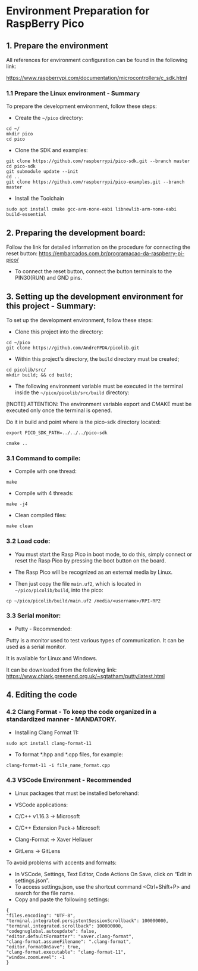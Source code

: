 # Environment Preparation for RaspBerry Pico

## 1. Prepare the environment

All references for environment configuration can be found in the following link:

https://www.raspberrypi.com/documentation/microcontrollers/c_sdk.html

### 1.1 Prepare the Linux environment - Summary

To prepare the development environment, follow these steps:

- Create the `~/pico` directory:

```
cd ~/
mkdir pico
cd pico
```

- Clone the SDK and examples:

```
git clone https://github.com/raspberrypi/pico-sdk.git --branch master
cd pico-sdk
git submodule update --init
cd ..
git clone https://github.com/raspberrypi/pico-examples.git --branch master
```

- Install the Toolchain

```
sudo apt install cmake gcc-arm-none-eabi libnewlib-arm-none-eabi build-essential
```
## 2. Preparing the development board:

Follow the link for detailed information on the procedure for connecting the reset button:
https://embarcados.com.br/programacao-da-raspberry-pi-pico/

- To connect the reset button, connect the button terminals to the PIN30(RUN) and GND pins.

## 3. Setting up the development environment for this project - Summary:

To set up the development environment, follow these steps:

- Clone this project into the directory:

```
cd ~/pico
git clone https://github.com/AndreFPDA/picolib.git
```

- Within this project's directory, the `build` directory must be created;

```
cd picolib/src/
mkdir build; && cd build;
```

- The following environment variable must be executed in the terminal inside the `~/pico/picolib/src/build` directory:

[!NOTE] ATTENTION: The environment variable export and CMAKE must be executed only once the terminal is opened.

Do it in build and point where is the pico-sdk directory located:
```
export PICO_SDK_PATH=../../../pico-sdk
```

```
cmake ..
```

### 3.1 Command to compile:
- Compile with one thread:
```
make
```

- Compile with 4 threads:
```
make -j4
```

- Clean compiled files:
```
make clean
```

### 3.2 Load code:

- You must start the Rasp Pico in boot mode, to do this, simply connect or reset the Rasp Pico by pressing the boot button on the board.

- The Rasp Pico will be recognized as an external media by Linux.

- Then just copy the file `main.uf2`, which is located in `~/pico/picolib/build`, into the pico:

```
cp ~/pico/picolib/build/main.uf2 /media/<username>/RPI-RP2
```

### 3.3 Serial monitor:

- Putty - Recommended:

Putty is a monitor used to test various types of communication. It can be used as a serial monitor.

It is available for Linux and Windows.

It can be downloaded from the following link: https://www.chiark.greenend.org.uk/~sgtatham/putty/latest.html

## 4. Editing the code

### 4.2 Clang Format - To keep the code organized in a standardized manner - MANDATORY.

- Installing Clang Format 11:

```
sudo apt install clang-format-11
```

- To format *.hpp and *.cpp files, for example:

```
clang-format-11 -i file_name_format.cpp
```

### 4.3 VSCode Environment - Recommended

- Linux packages that must be installed beforehand:

- VSCode applications:
- C/C++ v1.16.3 -> Microsoft
- C/C++ Extension Pack-> Microsoft
- Clang-Format -> Xaver Hellauer
- GitLens -> GitLens

To avoid problems with accents and formats:
- In VSCode, Settings, Text Editor, Code Actions On Save, click on “Edit in settings.json”.
- To access settings.json, use the shortcut command <Ctrl+Shift+P> and search for the file name.
- Copy and paste the following settings:
```
{
"files.encoding": "UTF-8",
"terminal.integrated.persistentSessionScrollback": 100000000,
"terminal.integrated.scrollback": 100000000,
"codegnuglobal.autoupdate": false,
"editor.defaultFormatter": "xaver.clang-format",
"clang-format.assumeFilename": ".clang-format",
"editor.formatOnSave": true,
"clang-format.executable": "clang-format-11",
"window.zoomLevel": -1
}
```
